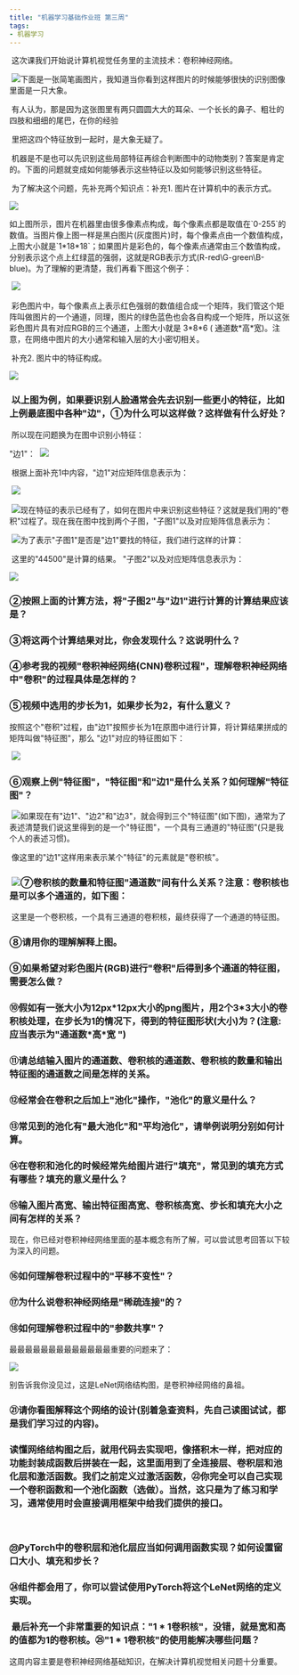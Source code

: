 ```yaml
---
title: "机器学习基础作业班 第三周"
tags:
- 机器学习
---
```


 这次课我们开始说计算机视觉任务⾥的主流技术：卷积神经⽹络。


 ![](res/begin_home_work/week3/image1.png)下⾯是⼀张简笔画图⽚，我知道当你看到这样图⽚的时候能够很快的识别图像⾥⾯是⼀只⼤象。

  

 有⼈认为，那是因为这张图⾥有两只圆圆⼤⼤的⽿朵、⼀个⻓⻓的⿐⼦、粗壮的四肢和细细的尾巴，在你的经验

  

 ⾥把这四个特征放到⼀起时，是⼤象⽆疑了。

  

 机器是不是也可以先识别这些局部特征再综合判断图中的动物类别？答案是肯定的。下⾯的问题就变成如何能够表示这些特征以及如何能够识别这些特征。

  

 为了解决这个问题，先补充两个知识点：补充1. 图⽚在计算机中的表示⽅式。

  

![](res/begin_home_work/week3/image2.png)

  

如上图所示，图⽚在机器⾥由很多像素点构成，每个像素点都是取值在\`0-255\`的数值。当图⽚像上图⼀样是⿊⽩图⽚(灰度图⽚)时，每个像素点由⼀个数值构成，上图⼤⼩就是\`1\*18\*18\`；如果图⽚是彩⾊的，每个像素点通常由三个数值构成，分别表示这个点上红绿蓝的强弱，这就是RGB表示⽅式(R-red\\G-green\\B-blue)。为了理解的更清楚，我们再看下图这个例⼦：

  

 ![](res/begin_home_work/week3/image3.png)

  

 彩⾊图⽚中，每个像素点上表示红⾊强弱的数值组合成⼀个矩阵，我们管这个矩阵叫做图⽚的⼀个通道，同理，图⽚的绿⾊蓝⾊也会各⾃构成⼀个矩阵，所以这张彩⾊图⽚具有对应RGB的三个通道，上图⼤⼩就是 3\*8\*6 ( 通道数\*⾼\*宽)。注意，在⽹络中图⽚的⼤⼩通常和输⼊层的⼤⼩密切相关。


 补充2. 图⽚中的特征构成。

  

![](res/begin_home_work/week3/image4.jpeg)

  

###  以上图为例，如果要识别⼈脸通常会先去识别⼀些更⼩的特征，⽐如上例最底图中各种\"边\"，①为什么可以这样做？这样做有什么好处？

  

 所以现在问题换为在图中识别⼩特征：
  
"边1"：
 ![](res/begin_home_work/week3/image5.png)


 根据上⾯补充1中内容，"边1"对应矩阵信息表示为：


 ![](res/begin_home_work/week3/image6.png)

 ![](res/begin_home_work/week3/image7.png)现在特征的表示已经有了，如何在图⽚中来识别这些特征？这就是我们⽤的\"卷积\"过程了。现在我在图中找到两个⼦图，\"⼦图1\"以及对应矩阵信息表示为：

 ![](res/begin_home_work/week3/image8.png)为了表示\"⼦图1\"是否是\"边1\"要找的特征，我们进⾏这样的计算：

  

 这⾥的"44500"是计算的结果。 "⼦图2"以及对应矩阵信息表示为：


![](res/begin_home_work/week3/image9.png)
  

### ②按照上⾯的计算⽅法，将\"⼦图2\"与\"边1\"进⾏计算的计算结果应该是？

  

### ③将这两个计算结果对⽐，你会发现什么？这说明什么？

  

### ④参考我的视频\"卷积神经⽹络(CNN)卷积过程\"，理解卷积神经⽹络中\"卷积\"的过程具体是怎样的？

  

### ⑤视频中选⽤的步⻓为1，如果步⻓为2，有什么意义？

  

按照这个\"卷积\"过程，由\"边1\"按照步⻓为1在原图中进⾏计算，将计算结果拼成的矩阵叫做\"特征图\"，那么
\"边1\"对应的特征图如下：

  

 ![](res/begin_home_work/week3/image10.png)

  

### ⑥观察上例\"特征图\"，\"特征图\"和\"边1\"是什么关系？如何理解\"特征图\"？

  

 ![](res/begin_home_work/week3/image11.png)如果现在有\"边1\"、\"边2\"和\"边3\"，就会得到三个\"特征图\"(如下图)，通常为了表述清楚我们说这⾥得到的是⼀个\"特征图\"，⼀个具有三通道的\"特征图\"(只是我个⼈的表述习惯)。

  

 像这⾥的\"边1\"这样⽤来表示某个\"特征\"的元素就是\"卷积核\"。

  

###  ![](res/begin_home_work/week3/image12.png)⑦卷积核的数量和特征图\"通道数\"间有什么关系？注意：卷积核也是可以多个通道的，如下图：

  

 这⾥是⼀个卷积核，⼀个具有三通道的卷积核，最终获得了⼀个通道的特征图。

  

### ⑧请⽤你的理解解释上图。

  

### ⑨如果希望对彩⾊图⽚(RGB)进⾏\"卷积\"后得到多个通道的特征图，需要怎么做？

  

### ⑩假如有⼀张⼤⼩为12px\*12px⼤⼩的png图⽚，⽤2个3\*3⼤⼩的卷积核处理，在步⻓为1的情况下，得到的特征图形状(⼤⼩)为？(注意:应当表示为\"通道数\*⾼\*宽 \")

  

### ⑪请总结输⼊图⽚的通道数、卷积核的通道数、卷积核的数量和输出特征图的通道数之间是怎样的关系。

  

### ⑫经常会在卷积之后加上\"池化\"操作，\"池化\"的意义是什么？

  

### ⑬常⻅到的池化有\"最⼤池化\"和\"平均池化\"，请举例说明分别如何计算。

  

### ⑭在卷积和池化的时候经常先给图⽚进⾏\"填充\"，常⻅到的填充⽅式有哪些？填充的意义是什么？

  

### ⑮输⼊图⽚⾼宽、输出特征图⾼宽、卷积核⾼宽、步⻓和填充⼤⼩之间有怎样的关系？

  
现在，你已经对卷积神经⽹络⾥⾯的基本概念有所了解，可以尝试思考回答以下较为深⼊的问题。

  

### ⑯如何理解卷积过程中的\"平移不变性\"？

  

### ⑰为什么说卷积神经⽹络是\"稀疏连接\"的？

  

### ⑱如何理解卷积过程中的\"参数共享\"？

  
最最最最最最最最最最最最最重要的问题来了：

  

![](res/begin_home_work/week3/image13.png)

  

别告诉我你没⻅过，这是LeNet⽹络结构图，是卷积神经⽹络的⿐祖。

  

### ㉑请你看图解释这个⽹络的设计(别着急查资料，先⾃⼰读图试试，都是我们学习过的内容)。

  

### 读懂⽹络结构图之后，就⽤代码去实现吧，像搭积⽊⼀样，把对应的功能封装成函数后拼装在⼀起，这⾥⾯⽤到了全连接层、卷积层和池化层和激活函数。我们之前定义过激活函数，㉒你完全可以⾃⼰实现⼀个卷积函数和⼀个池化函数（选做）。当然，这只是为了练习和学习，通常使⽤时会直接调⽤框架中给我们提供的接⼝。
 
### ㉓PyTorch中的卷积层和池化层应当如何调⽤函数实现？如何设置窗⼝⼤⼩、填充和步⻓？


### ㉔组件都会⽤了，你可以尝试使⽤PyTorch将这个LeNet⽹络的定义实现。

  

###  最后补充⼀个⾮常重要的知识点：\"1 \* 1卷积核\"，没错，就是宽和⾼的值都为1的卷积核。㉕\"1 \* 1卷积核\"的使⽤能解决哪些问题？

  

这周内容主要是卷积神经⽹络基础知识，在解决计算机视觉相关问题⼗分重要。

  
